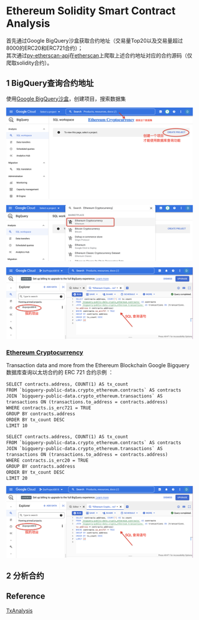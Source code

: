 # Ethereum Solidity Smart Contract Analysis
首先通过Google BigQuery沙盒获取合约地址（交易量Top20以及交易量超过8000的ERC20和ERC721合约）；  
其次通过[py-etherscan-api](https://github.com/corpetty/py-etherscan-api)在[etherscan](https://etherscan.io/)上爬取上述合约地址对应的合约源码（仅爬取solidity合约）。
## 1 BigQuery查询合约地址
使用[Google BigQuery沙盒](https://console.cloud.google.com/projectselector2/bigquery?supportedpurview=project)，创建项目，搜索数据集

![image.png](./introduction-files/figures/create_bigquery_project.png)

![image.png](./introduction-files/figures/search_dataset.png)

![image.png](./introduction-files/figures/sql_query_stmt.png)

### [Ethereum Cryptocurrency](https://console.cloud.google.com/marketplace/product/ethereum/crypto-ethereum-blockchain?q=search&referrer=search&supportedpurview=project)
Transaction data and more from the Ethereum Blockchain
Google Bigquery 数据库查询以太坊合约的 ERC 721 合约示例 ： 
```plsql
SELECT contracts.address, COUNT(1) AS tx_count
FROM `bigquery-public-data.crypto_ethereum.contracts` AS contracts
JOIN `bigquery-public-data.crypto_ethereum.transactions` AS transactions ON (transactions.to_address = contracts.address)
WHERE contracts.is_erc721 = TRUE
GROUP BY contracts.address
ORDER BY tx_count DESC
LIMIT 10
```
```plsql
SELECT contracts.address, COUNT(1) AS tx_count
FROM `bigquery-public-data.crypto_ethereum.contracts` AS contracts
JOIN `bigquery-public-data.crypto_ethereum.transactions` AS transactions ON (transactions.to_address = contracts.address)
WHERE contracts.is_erc20 = TRUE
GROUP BY contracts.address
ORDER BY tx_count DESC
LIMIT 20
```
![image.png](./introduction-files/figures/sql_query_stmt.png)

## 2 分析合约


## Reference
[TxAnalysis](https://github.com/JolyonJian/tx-analysis.git)
